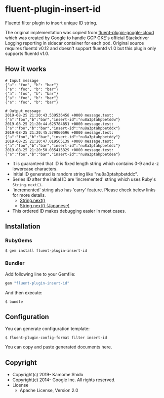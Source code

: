# fluent-plugin-insert-id

[Fluentd](https://fluentd.org/) filter plugin to insert unique ID string.

The original implementation was copied from [fluent-plugin-google-cloud](https://github.com/GoogleCloudPlatform/fluent-plugin-google-cloud)
which was created by Google to handle GCP GKE's official Stackdriver Logging reporting in sidecar container for each pod.
Original source requires fluentd v0.12 and doesn't support fluentd v1.0 but this plugin only supports fluentd v1.0.

## How it works
```
# Input message
{"a": "foo", "b": "bar"}
{"a": "foo", "b": "bar"}
{"a": "foo", "b": "bar"}
{"a": "foo", "b": "bar"}
{"a": "foo", "b": "bar"}

# Output message
2019-08-25 21:20:43.539536458 +0000 message.test: {"a":"foo","b":"bar","insert-id":"nu8a3ptahpbetddw"}
2019-08-25 21:20:44.625784851 +0000 message.test: {"a":"foo","b":"bar","insert-id":"nu8a3ptahpbetddx"}
2019-08-25 21:20:45.579060596 +0000 message.test: {"a":"foo","b":"bar","insert-id":"nu8a3ptahpbetddy"}
2019-08-25 21:20:47.019565139 +0000 message.test: {"a":"foo","b":"bar","insert-id":"nu8a3ptahpbetddz"}
2019-08-25 21:20:50.035415329 +0000 message.test: {"a":"foo","b":"bar","insert-id":"nu8a3ptahpbetdea"}
```

* It is guaranteed that ID is fixed length string which contains 0-9 and a-z lowercase characters.
* Initial ID generated is random string like "nu8a3ptahpbetddc".
* Series ID after the initial ID are 'incremented' string which uses Ruby's `String.next()`.
* 'incremented' string also has 'carry' feature. Please check below links for more details.
  * [String.next()](https://ruby-doc.org/core-2.4.0/String.html#method-i-next)
  * [String.next() (Japanese)](https://docs.ruby-lang.org/ja/2.4.0/class/String.html#I_NEXT)
* This ordered ID makes debugging easier in most cases.

## Installation

### RubyGems

```
$ gem install fluent-plugin-insert-id
```

### Bundler

Add following line to your Gemfile:

```ruby
gem "fluent-plugin-insert-id"
```

And then execute:

```
$ bundle
```

## Configuration

You can generate configuration template:

```
$ fluent-plugin-config-format filter insert-id
```

You can copy and paste generated documents here.

## Copyright

* Copyright(c) 2019- Kamome Shido
* Copyright(c) 2014- Google Inc. All rights reserved.
* License
  * Apache License, Version 2.0
